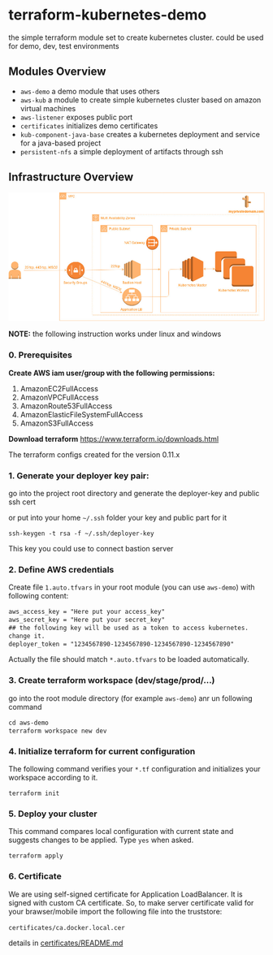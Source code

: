 # terraform-kubernetes-demo

the simple terraform module set to create kubernetes cluster. could be used for demo, dev, test environments

## Modules Overview

* `aws-demo` a demo module that uses others
* `aws-kub`  a module to create simple kubernetes cluster based on amazon virtual machines
* `aws-listener` exposes public port
* `certificates` initializes demo certificates
* `kub-component-java-base` creates a kubernetes deployment and service for a java-based project
* `persistent-nfs` a simple deployment of artifacts through ssh 


## Infrastructure Overview  
![architecture](assets/integration-platform.jpg)


**NOTE:** the following instruction works under linux and windows

### 0. Prerequisites 

**Create AWS iam user/group with the following permissions:**
1. AmazonEC2FullAccess
2. AmazonVPCFullAccess 
3. AmazonRoute53FullAccess
4. AmazonElasticFileSystemFullAccess
5. AmazonS3FullAccess

**Download terraform**
https://www.terraform.io/downloads.html

The terraform configs created for the version 0.11.x

### 1. Generate your deployer key pair:  
go into the project root directory and generate the deployer-key and public ssh cert

or put into your home `~/.ssh` folder your key and public part for it

```shell
ssh-keygen -t rsa -f ~/.ssh/deployer-key
```

This key you could use to connect bastion server 

### 2. Define AWS credentials
Create file `1.auto.tfvars` in your root module (you can use `aws-demo`) with following content:
```shell
aws_access_key = "Here put your access_key"
aws_secret_key = "Here put your secret_key"
## the following key will be used as a token to access kubernetes. change it.
deployer_token = "1234567890-1234567890-1234567890-1234567890"
```  
Actually the file should match `*.auto.tfvars` to be loaded automatically.

### 3. Create terraform workspace (dev/stage/prod/...)
go into the root module directory (for example `aws-demo`) anr un following command
```shell
cd aws-demo
terraform workspace new dev
```

### 4. Initialize terraform for current configuration
The following command verifies your `*.tf` configuration and initializes your workspace according to it.
```shell
terraform init
```
### 5. Deploy your cluster
This command compares local configuration with current state and suggests changes to be applied. Type `yes` when asked.
```shell
terraform apply
```
  
### 6. Certificate  

We are using self-signed certificate  for Application LoadBalancer.
It is signed with custom CA certificate. So, to make server certificate valid for your brawser/mobile import the following file into the truststore:

`certificates/ca.docker.local.cer`

details in [certificates/README.md](./certificates/README.md)
